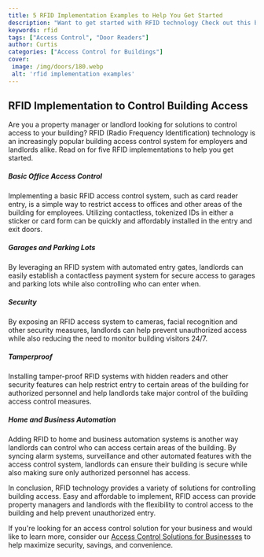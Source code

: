 ```yaml
---
title: 5 RFID Implementation Examples to Help You Get Started
description: "Want to get started with RFID technology Check out this blog post for 5 powerful RFID implementation examples that will get you up and running quickly Learn how to maximize the value of RFID tech and get inspired to take your own project to the next level"
keywords: rfid
tags: ["Access Control", "Door Readers"]
author: Curtis
categories: ["Access Control for Buildings"]
cover: 
 image: /img/doors/180.webp
 alt: 'rfid implementation examples'
---
```

## RFID Implementation to Control Building Access
Are you a property manager or landlord looking for solutions to control access to your building? RFID (Radio Frequency Identification) technology is an increasingly popular building access control system for employers and landlords alike. Read on for five RFID implementations to help you get started.

##### Basic Office Access Control 
Implementing a basic RFID access control system, such as card reader entry, is a simple way to restrict access to offices and other areas of the building for employees. Utilizing contactless, tokenized IDs in either a sticker or card form can be quickly and affordably installed in the entry and exit doors. 

##### Garages and Parking Lots
By leveraging an RFID system with automated entry gates, landlords can easily establish a contactless payment system for secure access to garages and parking lots while also controlling who can enter when. 

##### Security
By exposing an RFID access system to cameras, facial recognition and other security measures, landlords can help prevent unauthorized access while also reducing the need to monitor building visitors 24/7. 

##### Tamperproof
Installing tamper-proof RFID systems with hidden readers and other security features can help restrict entry to certain areas of the building for authorized personnel and help landlords take major control of the building access control measures. 

##### Home and Business Automation
Adding RFID to home and business automation systems is another way landlords can control who can access certain areas of the building. By syncing alarm systems, surveillance and other automated features with the access control system, landlords can ensure their building is secure while also making sure only authorized personnel has access.

In conclusion, RFID technology provides a variety of solutions for controlling building access. Easy and affordable to implement, RFID access can provide property managers and landlords with the flexibility to control access to the building and help prevent unauthorized entry.

If you're looking for an access control solution for your business and would like to learn more, consider our [Access Control Solutions for Businesses](/access-control) to help maximize security, savings, and convenience.
